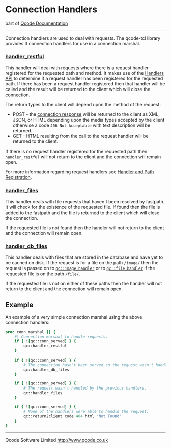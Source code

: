 Connection Handlers
======================

part of [Qcode Documentation](index.md)

* * *
Connection handlers are used to deal with requests. The qcode-tcl library provides 3 connection handlers for use in a connection marshal.

### [handler_restful]

This handler will deal with requests where there is a request handler registered for the requested path and method. It makes use of the [Handlers API] to determine if a request handler has been registered for the requested path. If there has been a request handler registered then that handler will be called and the result will be returned to the client which will close the connection.

The return types to the client will depend upon the method of the request:

* POST - the [connection response] will be returned to the client as XML, JSON, or HTML depending upon the media types accepted by the client otherwise a code `406 Not Acceptable` with text description will be returned.
* GET  - HTML resulting from the call to the request handler will be returned to the client.

If there is no request handler registered for the requested path then `handler_restful` will not return to the client and the connection will remain open.

For more information regarding request handlers see [Handler and Path Registration].


### [handler_files]

This handler deals with file requests that haven't been resolved by fastpath. It will check for the existence of the requested file. If found then the file is added to the fastpath and the file is returned to the client which will close the connection.

If the requested file is not found then the handler will not return to the client and the connection will remain open.


### [handler_db_files]

This handler deals with files that are stored in the database and have yet to be cached on disk. If the request is for a file on the path `/image/` then the request is passed on to [`qc::image_handler`](procs/image_handler.md) or to [`qc::file_handler`](procs/file_handler.md) if the requested file is on the path `/file/`.

If the requested file is not on either of these paths then the handler will not return to the client and the connection will remain open.


Example
-------

An example of a very simple connection marshal using the above connection handlers:

```tcl
proc conn_marshal {} {
    #| Connection marshal to handle requests.
    if { ![qc::conn_served] } {
        qc::handler_restful
    }
    
    if { ![qc::conn_served] } {
        # The connection hasn't been served so the request wasn't handled by handler_restful.
        qc::handler_db_files
    }

    if { ![qc::conn_served] } {
        # The request wasn't handled by the previous handlers.
        qc::handler_files
    }

    if { ![qc::conn_served] } {
        # None of the handlers were able to handle the request.
        qc::return2client code 404 html "Not Found"
    }
}
```

* * *

Qcode Software Limited <http://www.qcode.co.uk>

[Handler and Path Registration]: registration.md
[Handlers API]: handlers-api.md
[handler_restful]: procs/handler_restful.md
[handler_files]: procs/handler_files.md
[handler_db_files]: procs/handler_db_files.md
[connection response]: connection-response.md
